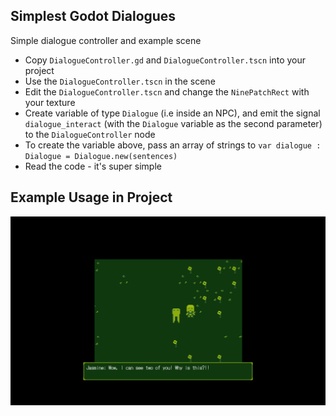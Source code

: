 ## Simplest Godot Dialogues

Simple dialogue controller and example scene

* Copy `DialogueController.gd` and `DialogueController.tscn` into your project
* Use the `DialogueController.tscn` in the scene
* Edit the `DialogueController.tscn` and change the `NinePatchRect` with your texture
* Create variable of type `Dialogue` (i.e inside an NPC), and emit the signal `dialogue_interact` (with the `Dialogue` variable as the second parameter) to the `DialogueController` node 
* To create the variable above, pass an array of strings to `var dialogue : Dialogue = Dialogue.new(sentences)`
* Read the code - it's super simple

## Example Usage in Project

![Example usage](https://github.com/alt-romes/simplest-godot-dialogues/blob/main/example_project.png)
